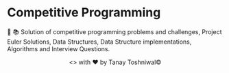 # Competitive Programming
:pushpin: :books: Solution of competitive programming problems and challenges, Project Euler Solutions, Data Structures, Data Structure implementations, Algorithms and Interview Questions.

<p align="center"><> with &hearts; by Tanay Toshniwal&copy;</p>
